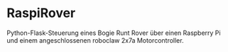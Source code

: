 # RaspiRover

Python-Flask-Steuerung eines Bogie Runt Rover über einen Raspberry Pi und einem angeschlossenen roboclaw 2x7a Motorcontroller.
